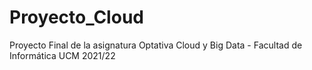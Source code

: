 # Proyecto_Cloud
Proyecto Final de la asignatura Optativa Cloud y Big Data - Facultad de Informática UCM 2021/22
